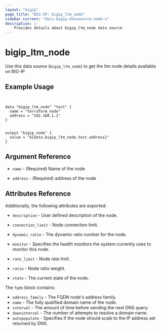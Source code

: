 ```yaml
---
layout: "bigip"
page_title: "BIG-IP: bigip_ltm_node"
sidebar_current: "docs-bigip-datasource-node-x"
description: |-
    Provides details about bigip_ltm_node data source
---
```


# bigip\_ltm\_node

Use this data source (`bigip_ltm_node`) to get the ltm node details available on BIG-IP
 
 
## Example Usage
```hcl


data "bigip_ltm_node" "test" {
  name = "terraform_node"
  address = "192.168.1.1"
}


output "bigip_node" {
  value = "${data.bigip_ltm_node.test.address}"
}

```      

## Argument Reference

* `name` - (Required) Name of the node

* `address` - (Required) address of the node


## Attributes Reference

Additionally, the following attributes are exported:

* `description` - User defined description of the node.

* `connection_limit` - Node connection limit.

* `dynamic_ratio` - The dynamic ratio number for the node.

* `monitor` - Specifies the health monitors the system currently uses to monitor this node.

* `rate_limit` - Node rate limit.

* `ratio` - Node ratio weight.

* `state` - The current state of the node.

The `fqdn` block contains:

* `address_family` - The FQDN node's address family.
* `name` - The fully qualified domain name of the node.
* `interval` - The amount of time before sending the next DNS query.
* `downinterval` - The number of attempts to resolve a domain name.
* `autopopulate` - Specifies if the node should scale to the IP address set returned by DNS.

